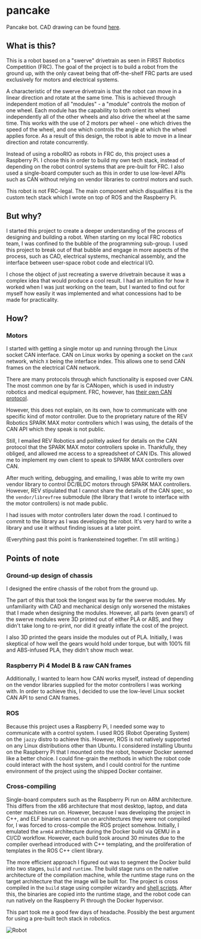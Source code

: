 # pancake

Pancake bot.
CAD drawing can be found [here](https://cad.onshape.com/documents/24af23b84924bcae2e494b27/w/7822e903a0ddc4106c8a2e95/e/12f5b05b2e40a2d157e12141).

## What is this?

This is a robot based on a "swerve" drivetrain as seen in FIRST Robotics Competition (FRC). The goal
of the project is to build a robot from the ground up, with the only caveat being that off-the-shelf
FRC parts are used exclusively for motors and electrical systems.

A characteristic of the swerve drivetrain is that the robot can move in a linear direction and
rotate at the same time. This is achieved through independent motion of all "modules" - a "module"
controls the motion of one wheel. Each module has the capability to both orient its wheel
independently all of the other wheels and also drive the wheel at the same time. This works with the
use of 2 motors per wheel - one which drives the speed of the wheel, and one which controls the
angle at which the wheel applies force. As a result of this design, the robot is able to move in a
linear direction and rotate concurrently.

Instead of using a roboRIO as robots in FRC do, this project uses a Raspberry Pi. I chose this in
order to build my own tech stack, instead of depending on the robot control systems that are
pre-built for FRC. I also used a single-board computer such as this in order to use low-level APIs
such as CAN without relying on vendor libraries to control motors and such.

This robot is not FRC-legal. The main component which disqualifies it is the custom tech stack which
I wrote on top of ROS and the Raspberry Pi.

## But why?

I started this project to create a deeper understanding of the process of designing and building a
robot. When starting on my local FRC robotics team, I was confined to the bubble of the programming
sub-group. I used this project to break out of that bubble and engage in more aspects of the
process, such as CAD, electrical systems, mechanical assembly, and the interface between user-space
robot code and electrical I/O.

I chose the object of just recreating a swerve drivetrain because it was a complex idea that would
produce a cool result. I had an intuition for how it worked when I was just working on the team, but
I wanted to find out for myself how easily it was implemented and what concessions had to be made
for practicality.

## How?

### Motors

I started with getting a single motor up and running through the Linux socket CAN interface. CAN on
Linux works by opening a socket on the `canX` network, which `X` being the interface index. This
allows one to send CAN frames on the electrical CAN network.

There are many protocols through which functionality is exposed over CAN. The most common one by far
is CANopen, which is used in industry robotics and medical equipment. FRC, however, has
[their own CAN protocol](https://docs.wpilib.org/en/stable/docs/software/can-devices/can-addressing.html).

However, this does not explain, on its own, how to communicate with one specific kind of motor
controller. Due to the proprietary nature of the REV Robotics SPARK MAX motor controllers which I
was using, the details of the CAN API which they speak is not public.

Still, I emailed REV Robotics and politely asked for details on the CAN protocol that the SPARK MAX
motor controllers spoke in. Thankfully, they obliged, and allowed me access to a spreadsheet of CAN
IDs. This allowed me to implement my own client to speak to SPARK MAX controllers over CAN.

After much writing, debugging, and emailing, I was able to write my own vendor library to control
DC/BLDC motors through SPARK MAX controllers. However, REV stipulated that I cannot share the
details of the CAN spec, so the `vendor/librevfree` submodule (the library that I wrote to interface
with the motor controllers) is not made public.

I had issues with motor controllers later down the road. I continued to commit to the library as I
was developing the robot. It's very hard to write a library and use it without finding issues at a
later point.

(Everything past this point is frankensteined together. I'm still writing.)

## Points of note
### Ground-up design of chassis

I designed the entire chassis of the robot from the ground up.

The part of this that took the longest was by far the swerve modules. My unfamiliarity with CAD
and mechanical design only worsened the mistakes that I made when designing the modules. However,
all parts (even gears!) of the swerve modules were 3D printed out of either PLA or ABS, and they
didn't take long to re-print, nor did it greatly inflate the cost of the project.

I also 3D printed the gears inside the modules out of PLA. Initially, I was skeptical of how well
the gears would hold under torque, but with 100% fill and ABS-infused PLA, they didn't show much
wear.

### Raspberry Pi 4 Model B & raw CAN frames

Additionally, I wanted to learn how CAN works myself, instead of depending on the vendor libraries
supplied for the motor controllers I was working with. In order to achieve this, I decided to use
the low-level Linux socket CAN API to send CAN frames. 

### ROS

Because this project uses a Raspberry Pi, I needed some way to communicate with a control system. I
used ROS (Robot Operating System) on the `jazzy` distro to achieve this. However, ROS is not
natively supported on any Linux distributions other than Ubuntu. I considered installing Ubuntu on
the Raspberry Pi that I mounted onto the robot, however Docker seemed like a better choice. I could
fine-grain the methods in which the robot code could interact with the host system, and I could
control for the runtime environment of the project using the shipped Docker container.

### Cross-compiling

Single-board computers such as the Raspberry Pi run on ARM architecture. This differs from the x86
architecture that most desktop, laptop, and data center machines run on. However, because I was
developing the project in C++, and ELF binaries cannot run on architectures they were not compiled
for, I was forced to cross-compile the ROS project somehow. Initially, I emulated the `arm64`
architecture during the Docker build via QEMU in a CI/CD workflow. However, each build took around
30 minutes due to the compiler overhead introduced with C++ templating, and the proliferation of
templates in the ROS C++ client library.

The more efficient approach I figured out was to segment the Docker build into two stages, `build`
and `runtime`. The build stage runs on the native architecture of the compilation machine, while the
runtime stage runs on the target architecture that the image will be built for. The project is
cross compiled in the `build` stage using compiler wizardry and
[shell scripts](scripts/buildenv.sh). After this, the binaries are copied into the runtime stage,
and the robot code can run natively on the Raspberry Pi through the Docker hypervisor.

This part took me a good few days of headache. Possibly the best argument for using a pre-built tech
stack in robotics.

![Robot](photo.png)
